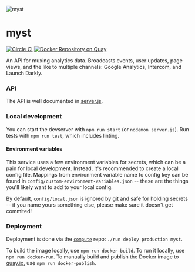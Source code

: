 ![myst](http://static.giantbomb.com/uploads/original/8/81005/2350184-main_myst.jpg)

# myst
[![Circle CI](https://circleci.com/gh/opsee/myst.svg?style=shield&circle-token=6d1df2c870a7f1660f7a1b8eb7baf5a617276bd7)](https://circleci.com/gh/opsee/myst) [![Docker Repository on Quay](https://quay.io/repository/opsee/myst/status?token=a7125fae-9c0f-489c-86c5-69418d8efe71 "Docker Repository on Quay")](https://quay.io/repository/opsee/myst)

An API for muxing analytics data. Broadcasts events, user updates, page views, and the like to multiple channels: Google Analytics, Intercom, and Launch Darkly.

### API
The API is well documented in [server.js](https://github.com/opsee/myst/blob/HEAD/server.js).

### Local development
You can start the devserver with `npm run start` (or `nodemon server.js`). Run tests with `npm run test`, which includes linting.

#### Environment variables
This service uses a few environment variables for secrets, which can be a pain
for local development. Instead, it's recommended to create a local config file.
Mappings from environment variable name to config key can be found in
`config/custom-environment-variables.json` -- these are the things you'll likely
want to add to your local config.

By default, `config/local.json` is ignored by git and safe for holding secrets -- if you name yours something
else, please make sure it doesn't get commited!

### Deployment
Deployment is done via the [`compute`](github.com/opsee/compute) repo: `./run deploy production myst`.

To build the image locally, use `npm run docker-build`. To run it locally, use `npm run docker-run`. To manually build and publish the Docker image to [quay.io](https://quay.io/repository/opsee/myst), use `npm run docker-publish`.
